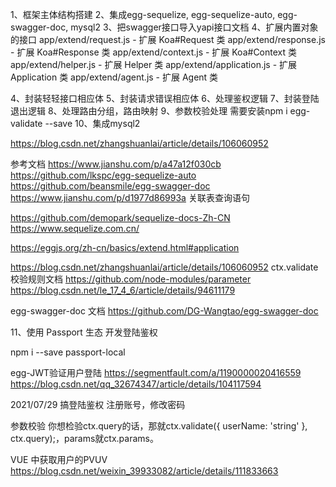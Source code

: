 1、框架主体结构搭建
2、集成egg-sequelize, egg-sequelize-auto, egg-swagger-doc, mysql2
3、把swagger接口导入yapi接口文档
4、扩展内置对象的接口
app/extend/request.js - 扩展 Koa#Request 类
app/extend/response.js - 扩展 Koa#Response 类
app/extend/context.js - 扩展 Koa#Context 类
app/extend/helper.js  - 扩展 Helper 类
app/extend/application.js - 扩展 Application 类
app/extend/agent.js - 扩展 Agent 类

4、封装轻轻接口相应体
5、封装请求错误相应体
6、处理鉴权逻辑
7、封装登陆退出逻辑
8、处理路由分组，路由映射
9、参数校验处理  需要安装npm i egg-validate --save
10、集成mysql2

  
https://blog.csdn.net/zhangshuanlai/article/details/106060952

参考文档
https://www.jianshu.com/p/a47a12f030cb
https://github.com/lkspc/egg-sequelize-auto
https://github.com/beansmile/egg-swagger-doc
https://www.jianshu.com/p/d1977d86993a  关联表查询语句
<!-- SQL文档 -->
https://github.com/demopark/sequelize-docs-Zh-CN 
https://www.sequelize.com.cn/

<!-- ORM-sql-方法文档 -->
https://eggjs.org/zh-cn/basics/extend.html#application


https://blog.csdn.net/zhangshuanlai/article/details/106060952
ctx.validate 校验规则文档
https://github.com/node-modules/parameter
https://blog.csdn.net/le_17_4_6/article/details/94611179

egg-swagger-doc 文档
https://github.com/DG-Wangtao/egg-swagger-doc


11、使用 Passport 生态 开发登陆鉴权

 npm i --save passport-local


egg-JWT验证用户登陆
 https://segmentfault.com/a/1190000020416559
 https://blog.csdn.net/qq_32674347/article/details/104117594
 



 2021/07/29 搞登陆鉴权 注册账号，修改密码

 参数校验
 你想检验ctx.query的话，那就ctx.validate({ userName: 'string' }, ctx.query);，params就ctx.params。

 VUE 中获取用户的PVUV
 https://blog.csdn.net/weixin_39933082/article/details/111833663
